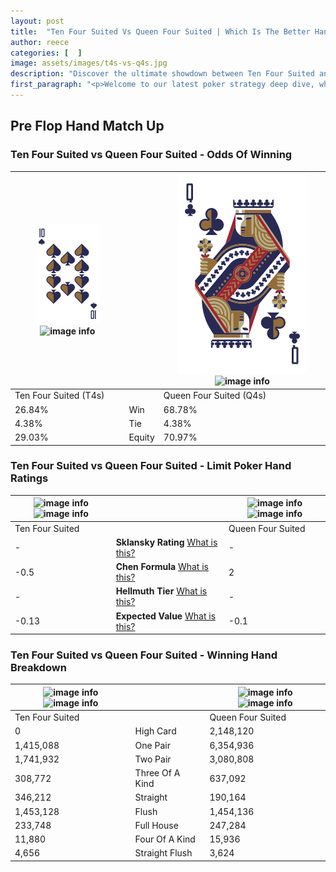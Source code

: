 ```yaml
---
layout: post
title:  "Ten Four Suited Vs Queen Four Suited | Which Is The Better Hand In Poker? A Complete Guide"
author: reece
categories: [  ]
image: assets/images/t4s-vs-q4s.jpg
description: "Discover the ultimate showdown between Ten Four Suited and Queen Four Suited in poker! Uncover the odds, strategies, and scenarios where one hand triumphs over the other. Get ready to up your poker game with this thrilling analysis."
first_paragraph: "<p>Welcome to our latest poker strategy deep dive, where we're pitting two distinct hands against each other in a high-stakes showdown: Ten Four Suited vs Queen Four Suited.</p><p>In the dynamic world of poker, every decision counts, and knowing which hand holds the upper hand is key to your success at the table.</p><p>In this article, we'll dissect these two hands, explore the scenarios where one dominates the other, and equip you with the knowledge to make strategic choices that can tip the odds in your favor.</p><p>Get ready to unravel the intriguing dynamics of these poker hands and elevate your game to new heights.</p>"
---
```




[comment]: # (sp0)

## Pre Flop Hand Match Up

<div class="table hand-ratings" markdown="1"> 



### Ten Four Suited vs Queen Four Suited - Odds Of Winning


    
| ![image info](assets/images/hand1/T.png) ![image info](assets/images/hand1/4s.png) |  | ![image info](assets/images/hand2/Q.png) ![image info](assets/images/hand2/4s.png) |
| -------- | -------- | -------- |
| Ten Four Suited (T4s) |  | Queen Four Suited (Q4s) |
| 26.84% | Win | 68.78% |
| 4.38% | Tie | 4.38% |
| 29.03% | Equity | 70.97% |




[comment]: # (sp1)



### Ten Four Suited vs Queen Four Suited - Limit Poker Hand Ratings


    
| ![image info](https://www.riverpairs.com/assets/images/hand1/T.png) ![image info](https://www.riverpairs.com/assets/images/hand1/4s.png) |  | ![image info](https://www.riverpairs.com/assets/images/hand2/Q.png) ![image info](https://www.riverpairs.com/assets/images/hand2/4s.png) |
| -------- | -------- | -------- |
| Ten Four Suited |  | Queen Four Suited |
| - | **Sklansky Rating** [What is this?](/sklansky-rating-explained) | - |
| -0.5 | **Chen Formula** [What is this?](/chen-formula-explained) | 2 |
| - | **Hellmuth Tier** [What is this?](/Hellmuth-tier-explained) | - |
| -0.13 | **Expected Value** [What is this?](/expected-value-explained) | -0.1 |




[comment]: # (sp2)



### Ten Four Suited vs Queen Four Suited - Winning Hand Breakdown


    
| ![image info](https://www.riverpairs.com/assets/images/hand1/T.png) ![image info](https://www.riverpairs.com/assets/images/hand1/4s.png) |  | ![image info](https://www.riverpairs.com/assets/images/hand2/Q.png) ![image info](https://www.riverpairs.com/assets/images/hand2/4s.png) |
| -------- | -------- | -------- |
| Ten Four Suited |  | Queen Four Suited |
| 0 | High Card | 2,148,120 |
| 1,415,088 | One Pair | 6,354,936 |
| 1,741,932 | Two Pair | 3,080,808 |
| 308,772 | Three Of A Kind | 637,092 |
| 346,212 | Straight | 190,164 |
| 1,453,128 | Flush | 1,454,136 |
| 233,748 | Full House | 247,284 |
| 11,880 | Four Of A Kind | 15,936 |
| 4,656 | Straight Flush | 3,624 |




[comment]: # (sp3)



</div>

[comment]: # (sp4)



[comment]: # (sp5)

